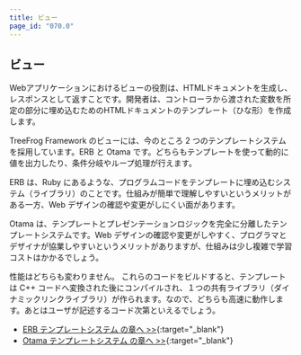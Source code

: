 ```yaml
---
title: ビュー
page_id: "070.0"
---
```


## ビュー

Webアプリケーションにおけるビューの役割は、HTMLドキュメントを生成し、レスポンスとして返すことです。開発者は、コントローラから渡された変数を所定の部分に埋め込むためのHTMLドキュメントのテンプレート（ひな形）を作成します。
 
TreeFrog Framework のビューには、今のところ 2 つのテンプレートシステムを採用しています。ERB と Otama です。どちらもテンプレートを使って動的に値を出力したり、条件分岐やループ処理が行えます。

ERB は、Ruby にあるような、プログラムコードをテンプレートに埋め込むシステム（ライブラリ）のことです。仕組みが簡単で理解しやすいというメリットがある一方、Web デザインの確認や変更がしにくい面があります。

Otama は、テンプレートとプレゼンテーションロジックを完全に分離したテンプレートシステムです。Web デザインの確認や変更がしやすく、プログラマとデザイナが協業しやすいというメリットがありますが、仕組みは少し複雑で学習コストはかかるでしょう。

性能はどちらも変わりません。
これらのコードをビルドすると、テンプレートは C++ コードへ変換された後にコンパイルされ、１つの共有ライブラリ（ダイナミックリンクライブラリ）が作られます。なので、どちらも高速に動作します。あとはユーザが記述するコード次第といえるでしょう。
   
* [ERB テンプレートシステム の章へ >>](/user-guide/jp/view/erb.html){:target="_blank"}
* [Otama テンプレートシステム の章へ >>](/user-guide/jp/view/otama-template-system.html){:target="_blank"}